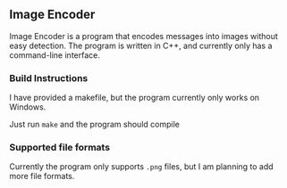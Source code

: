 ## Image Encoder
Image Encoder is a program that encodes messages into images without easy detection. The program is written in C++, and currently only has a command-line interface.

### Build Instructions
I have provided a makefile, but the program currently only works on Windows.

Just run `make` and the program should compile

### Supported file formats
Currently the program only supports `.png` files, but I am planning to add more file formats.
